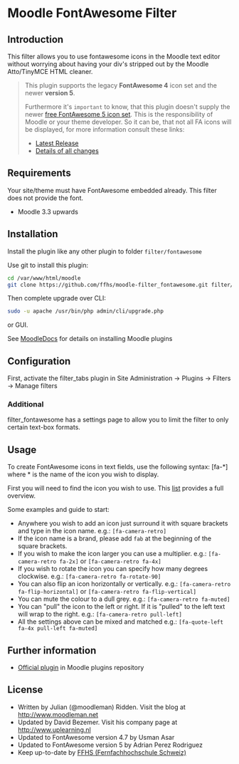 # Moodle FontAwesome Filter

## Introduction
This filter allows you to use fontawesome icons in the Moodle text editor without worrying about having your div's stripped out by the Moodle Atto/TinyMCE HTML cleaner. 

> This plugin supports the legacy **FontAwesome 4** icon set and the newer **version 5**.
>
>Furthermore it's `important` to know, that this plugin doesn't supply the newer [free FontAwesome 5 icon set](https://fontawesome.com/free).  This is the responsibility of Moodle or your theme developer. So it can be, that not all FA icons will be displayed, for more information consult these links:
> - [Latest Release](https://fontawesome.com/changelog/latest)
> - [Details of all changes](https://github.com/FortAwesome/Font-Awesome/blob/master/CHANGELOG.md)

## Requirements
Your site/theme must have FontAwesome embedded already. This filter does not provide the font.
* Moodle 3.3 upwards 

## Installation
Install the plugin like any other plugin to folder `filter/fontawesome`

Use git to install this plugin: 
```bash
cd /var/www/html/moodle
git clone https://github.com/ffhs/moodle-filter_fontawesome.git filter/fontawesome
```

Then complete upgrade over CLI:
```bash
sudo -u apache /usr/bin/php admin/cli/upgrade.php
```
or GUI.

See [MoodleDocs](https://docs.moodle.org/en/Installing_plugins) for details on installing Moodle plugins

## Configuration
First, activate the filter_tabs plugin in Site Administration -> Plugins -> Filters -> Manage filters

### Additional
filter_fontawesome has a settings page to allow you to limit the filter to only certain text-box formats.

## Usage
To create FontAwesome icons in text fields, use the following syntax: [fa-*] where * is the name of the icon you wish to display.

First you will need to find the icon you wish to use. This [list](http://fontawesome.io/icons) provides a full overview.

Some examples and guide to start:
* Anywhere you wish to add an icon just surround it with square brackets and type in the icon name. e.g.: `[fa-camera-retro]`
* If the icon name is a brand, please add `fab` at the beginning of the square brackets.
* If you wish to make the icon larger you can use a multiplier. e.g.: `[fa-camera-retro fa-2x]` or `[fa-camera-retro fa-4x]`
* If you wish to rotate the icon you can specify how many degrees clockwise. e.g.: `[fa-camera-retro fa-rotate-90]`
* You can also flip an icon horizontally or vertically. e.g.: `[fa-camera-retro fa-flip-horizontal]` or `[fa-camera-retro fa-flip-vertical]`
* You can mute the colour to a dull grey. e.g.: `[fa-camera-retro fa-muted]`
* You can "pull" the icon to the left or right. If it is "pulled" to the left text will wrap to the right. e.g.: `[fa-camera-retro pull-left]`
* All the settings above can be mixed and matched e.g.: `[fa-quote-left fa-4x pull-left fa-muted]`

## Further information
* [Official plugin](https://moodle.org/plugins/filter_fontawesome) in Moodle plugins repository

## License
* Written by Julian (@moodleman) Ridden. Visit the blog at http://www.moodleman.net
* Updated by David Bezemer. Visit his company page at http://www.uplearning.nl
* Updated to FontAwesome version 4.7 by Usman Asar
* Updated to FontAwesome version 5 by Adrian Perez Rodriguez
* Keep up-to-date by [FFHS (Fernfachhochschule Schweiz)](https://github.com/ffhs)
